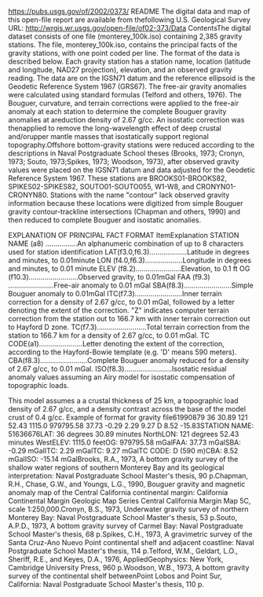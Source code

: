 https://pubs.usgs.gov/of/2002/0373/ 
README
The digital data and map of
this open-file report are available from thefollowing U.S. Geological
Survey URL: http://wrgis.wr.usgs.gov/open-file/of02-373/Data ContentsThe
digital dataset consists of one file (monterey\_100k.iso) containing
2,385 gravity stations. The file, monterey\_100k.iso, contains the
principal facts of the gravity stations, with one point coded per line.
The format of the data is described below. Each gravity station has a
station name, location (latitude and longitude, NAD27 projection),
elevation, and an observed gravity reading. The data are on the IGSN71
datum and the reference ellipsoid is the Geodetic Reference System 1967
(GRS67). The free-air gravity anomalies were calculated using standard
formulas (Telford and others, 1976). The Bouguer, curvature, and terrain
corrections were applied to the free-air anomaly at each station to
determine the complete Bouguer gravity anomalies at areduction density
of 2.67 g/cc. An isostatic correction was thenapplied to remove the
long-wavelength effect of deep crustal and/orupper mantle masses that
isostatically support regional topography.Offshore bottom-gravity
stations were reduced according to the descriptions in Naval
Postgraduate School theses (Brooks, 1973; Cronyn, 1973; Souto,
1973;Spikes, 1973; Woodson, 1973), after observed gravity values were
placed on the IGSN71 datum and data adjusted for the Geodetic Reference
System 1967. These stations are BROOKS01-BROOKS82, SPIKES02-SPIKES82,
SOUTO01-SOUTO055, W1-W8, and CRONYN01-CRONYN80. Stations with the name
"contour" lack observed gravity information because these locations were
digitized from simple Bouguer gravity contour-trackline intersections
(Chapman and others, 1990) and then reduced to complete Bouguer and
isostatic anomalies. 

EXPLANATION OF PRINCIPAL FACT FORMAT
ItemExplanation
STATION NAME (a8) ................An alphanumeric combination of up to 8 characters used for station identification
LAT(f3.0,f6.3)...................Latitude in degrees and minutes, to 0.01minute
LON (f4.0,f6.3)...................Longitude in degrees and minutes, to 0.01 minute
ELEV (f8.2).......................Elevation, to 0.1 ft
OG (f10.3).........................Observed gravity, to 0.01mGal
FAA (f9.3) .......................Free-air anomaly to 0.01 mGal
SBA(f8.3)........................Simple Bouguer anomaly to 0.01mGal
ITC(f7.3)........................Inner terrain correction for a density of 2.67 g/cc, to 0.01 mGal, followed by a letter denoting the extent of the correction. "Z" indicates computer terrain correction from the station out to 166.7 km with inner terrain correction out to Hayford D zone.
TC(f7.3).........................Total terrain correction from the station to 166.7 km for a density of 2.67 g/cc, to 0.01 mGal.
TC CODE(a1)......................Letter denoting the extent of the correction, according to the Hayford-Bowie template (e.g. 'D' means 590 meters).
CBA(f8.3)........................Complete Bouguer anomaly reduced for a density of 2.67 g/cc, to 0.01 mGal.
ISO(f8.3)........................Isostatic residual anomaly values assuming an Airy model for isostatic compensation of topographic loads. 

This
model assumes a a crustal thickness of 25 km, a topographic load density
of 2.67 g/cc, and a density contrast across the base of the model crust
of 0.4 g/cc. Example of format for gravity file61990879 36 30.89 121
52.43 1115.0 979795.58 37.73 -0.29 2.29 9.27 D 8.52 -15.83STATION NAME:
51636676LAT: 36 degrees 30.89 minutes NorthLON: 121 degrees 52.43
minutes WestELEV: 1115.0 feetOG: 979795.58 mGalFAA: 37.73 mGalSBA: -0.29
mGalITC: 2.29 mGalTC: 9.27 mGalTC CODE: D (590 m)CBA: 8.52 mGalISO:
-15.14 mGalBrooks, R.A., 1973, A bottom gravity survey of the shallow
water regions of southern Monterey Bay and its geological
interpretation: Naval Postgraduate School Master's thesis, 90 p.Chapman,
R.H., Chase, G.W., and Youngs, L.G., 1990, Bouguer gravity and magnetic
anomaly map of the Central California continental margin: California
Continental Margin Geologic Map Series Central California Margin Map 5C,
scale 1:250,000.Cronyn, B.S., 1973, Underwater gravity survey of
northern Monterey Bay: Naval Postgraduate School Master's thesis, 53
p.Souto, A.P.D., 1973, A bottom gravity survey of Carmel Bay: Naval
Postgraduate School Master's thesis, 68 p.Spikes, C.H., 1973, A
gravimetric survey of the Santa Cruz-Ano Nuevo Point continental shelf
and adjacent coastline: Naval Postgraduate School Master's thesis, 114
p.Telford, W.M., Geldart, L.O., Sheriff, R.E., and Keyes, D.A., 1976,
AppliedGeophysics: New York, Cambridge University Press, 960 p.Woodson,
W.B., 1973, A bottom gravity survey of the continental shelf
betweenPoint Lobos and Point Sur, California: Naval Postgraduate School
Master's thesis, 110 p.
